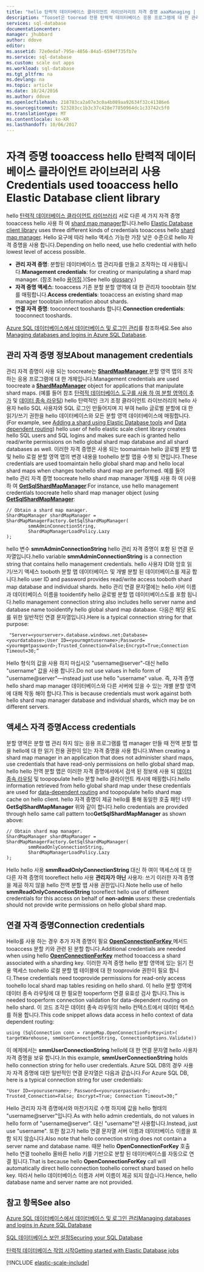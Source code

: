 ```yaml
---
title: "hello 탄력적 데이터베이스 클라이언트 라이브러리의 자격 증명 aaaManaging | Microsoft Docs"
description: "Tooset은 tooread 전용 탄력적 데이터베이스 응용 프로그램에 대 한 관리자 자격 증명을 올바른 수준 hello 하는 방법"
services: sql-database
documentationcenter: 
manager: jhubbard
author: ddove
editor: 
ms.assetid: 72e0edaf-795e-4856-84a5-6594f735fb7e
ms.service: sql-database
ms.custom: scale out apps
ms.workload: sql-database
ms.tgt_pltfrm: na
ms.devlang: na
ms.topic: article
ms.date: 10/24/2016
ms.author: ddove
ms.openlocfilehash: 218783ca2a07e3c0a4b089aa92634f32c41386e6
ms.sourcegitcommit: 523283cc1b3c37c428e77850964dc1c33742c5f0
ms.translationtype: MT
ms.contentlocale: ko-KR
ms.lasthandoff: 10/06/2017
---
```

# <a name="credentials-used-tooaccess-hello-elastic-database-client-library"></a><span data-ttu-id="80783-103">자격 증명 tooaccess hello 탄력적 데이터베이스 클라이언트 라이브러리 사용</span><span class="sxs-lookup"><span data-stu-id="80783-103">Credentials used tooaccess hello Elastic Database client library</span></span>
<span data-ttu-id="80783-104">hello [탄력적 데이터베이스 클라이언트 라이브러리](http://www.nuget.org/packages/Microsoft.Azure.SqlDatabase.ElasticScale.Client/) 서로 다른 세 가지 자격 증명 tooaccess hello 사용 하 여 [shard map manager](sql-database-elastic-scale-shard-map-management.md)합니다.</span><span class="sxs-lookup"><span data-stu-id="80783-104">hello [Elastic Database client library](http://www.nuget.org/packages/Microsoft.Azure.SqlDatabase.ElasticScale.Client/) uses three different kinds  of credentials tooaccess hello [shard map manager](sql-database-elastic-scale-shard-map-management.md).</span></span> <span data-ttu-id="80783-105">Hello 요구에 따라 hello 액세스 가능한 가장 낮은 수준으로 hello 자격 증명을 사용 합니다.</span><span class="sxs-lookup"><span data-stu-id="80783-105">Depending on hello need, use hello credential with  hello lowest level of access possible.</span></span>

* <span data-ttu-id="80783-106">**관리 자격 증명**: 분할된 데이터베이스 맵 관리자를 만들고 조작하는 데 사용됩니다.</span><span class="sxs-lookup"><span data-stu-id="80783-106">**Management credentials**: for creating or manipulating a shard map manager.</span></span> <span data-ttu-id="80783-107">(참조 hello [용어집](sql-database-elastic-scale-glossary.md).)</span><span class="sxs-lookup"><span data-stu-id="80783-107">(See hello [glossary](sql-database-elastic-scale-glossary.md).)</span></span> 
* <span data-ttu-id="80783-108">**자격 증명 액세스**: tooaccess 기존 분할 분할 영역에 대 한 관리자 tooobtain 정보를 매핑합니다.</span><span class="sxs-lookup"><span data-stu-id="80783-108">**Access credentials**: tooaccess an existing shard map manager tooobtain information about shards.</span></span>
* <span data-ttu-id="80783-109">**연결 자격 증명**: tooconnect tooshards 합니다.</span><span class="sxs-lookup"><span data-stu-id="80783-109">**Connection credentials**: tooconnect tooshards.</span></span> 

<span data-ttu-id="80783-110">[Azure SQL 데이터베이스에서 데이터베이스 및 로그인 관리](sql-database-manage-logins.md)를 참조하세요.</span><span class="sxs-lookup"><span data-stu-id="80783-110">See also [Managing databases and logins in Azure SQL Database](sql-database-manage-logins.md).</span></span> 

## <a name="about-management-credentials"></a><span data-ttu-id="80783-111">관리 자격 증명 정보</span><span class="sxs-lookup"><span data-stu-id="80783-111">About management credentials</span></span>
<span data-ttu-id="80783-112">관리 자격 증명이 사용 되는 toocreate는 [ **ShardMapManager** ](https://msdn.microsoft.com/library/azure/microsoft.azure.sqldatabase.elasticscale.shardmanagement.shardmapmanager.aspx) 분할 영역 맵의 조작 하는 응용 프로그램에 대 한 개체입니다.</span><span class="sxs-lookup"><span data-stu-id="80783-112">Management credentials are used toocreate a [**ShardMapManager**](https://msdn.microsoft.com/library/azure/microsoft.azure.sqldatabase.elasticscale.shardmanagement.shardmapmanager.aspx) object for applications that manipulate shard maps.</span></span> <span data-ttu-id="80783-113">(예를 들어 참조 [탄력적 데이터베이스 도구를 사용 하 여 분할 영역이 추가](sql-database-elastic-scale-add-a-shard.md) 및 [데이터 종속 라우팅](sql-database-elastic-scale-data-dependent-routing.md)) hello 탄력적인 크기 조정 클라이언트 라이브러리의 hello 사용자 hello SQL 사용자와 SQL 로그인 만들어지며 지 부여 hello 글로벌 분할에 대 한 읽기/쓰기 권한을 hello 데이터베이스와 모든 분할 영역 데이터베이스에 매핑합니다.</span><span class="sxs-lookup"><span data-stu-id="80783-113">(For example, see [Adding a shard using Elastic Database tools](sql-database-elastic-scale-add-a-shard.md) and [Data dependent routing](sql-database-elastic-scale-data-dependent-routing.md)) hello user of hello elastic scale client library creates hello SQL users and SQL logins and makes sure each is granted hello read/write permissions on hello global shard map database and all shard databases as well.</span></span> <span data-ttu-id="80783-114">이러한 자격 증명은 사용 되는 toomaintain hello 글로벌 분할 맵 및 hello 로컬 분할 영역 맵의 변경 내용을 toohello 분할 맵을 수행 되 면입니다.</span><span class="sxs-lookup"><span data-stu-id="80783-114">These credentials are used toomaintain hello global shard map and hello local shard maps when changes toohello shard map are performed.</span></span> <span data-ttu-id="80783-115">예를 들어 hello 관리 자격 증명 toocreate hello shard map manager 개체를 사용 하 여 (사용 하 여 [ **GetSqlShardMapManager**](https://msdn.microsoft.com/library/azure/microsoft.azure.sqldatabase.elasticscale.shardmanagement.shardmapmanagerfactory.getsqlshardmapmanager.aspx):</span><span class="sxs-lookup"><span data-stu-id="80783-115">For instance, use hello management credentials toocreate hello shard map manager object (using [**GetSqlShardMapManager**](https://msdn.microsoft.com/library/azure/microsoft.azure.sqldatabase.elasticscale.shardmanagement.shardmapmanagerfactory.getsqlshardmapmanager.aspx):</span></span> 

    // Obtain a shard map manager. 
    ShardMapManager shardMapManager = ShardMapManagerFactory.GetSqlShardMapManager( 
            smmAdminConnectionString, 
            ShardMapManagerLoadPolicy.Lazy 
    ); 

<span data-ttu-id="80783-116">hello 변수 **smmAdminConnectionString** hello 관리 자격 증명이 포함 된 연결 문자열입니다.</span><span class="sxs-lookup"><span data-stu-id="80783-116">hello variable **smmAdminConnectionString** is a connection string that contains hello management credentials.</span></span> <span data-ttu-id="80783-117">hello 사용자 ID와 암호 읽기/쓰기 액세스 tooboth 분할 맵 데이터베이스 및 개별 분할 된 데이터베이스를 제공 합니다.</span><span class="sxs-lookup"><span data-stu-id="80783-117">hello user ID and password provides read/write access tooboth shard map database and individual shards.</span></span> <span data-ttu-id="80783-118">hello 관리 연결 문자열에는 hello 서버 이름과 데이터베이스 이름을 tooidentify hello 글로벌 분할 맵 데이터베이스도를 포함 됩니다.</span><span class="sxs-lookup"><span data-stu-id="80783-118">hello management connection string also includes hello server name and database name tooidentify hello global shard map database.</span></span> <span data-ttu-id="80783-119">다음은 해당 용도를 위한 일반적인 연결 문자열입니다.</span><span class="sxs-lookup"><span data-stu-id="80783-119">Here is a typical connection string for that purpose:</span></span>

     "Server=<yourserver>.database.windows.net;Database=<yourdatabase>;User ID=<yourmgmtusername>;Password=<yourmgmtpassword>;Trusted_Connection=False;Encrypt=True;Connection Timeout=30;” 

<span data-ttu-id="80783-120">Hello 형식의 값을 사용 하지 마십시오 "username@server"-대신 hello "username" 값을 사용 합니다.</span><span class="sxs-lookup"><span data-stu-id="80783-120">Do not use values in hello form of "username@server"—instead just use hello "username" value.</span></span>  <span data-ttu-id="80783-121">즉, 자격 증명 hello shard map manager 데이터베이스와 다른 서버에 있을 수 있는 개별 분할 영역에 대해 작동 해야 합니다.</span><span class="sxs-lookup"><span data-stu-id="80783-121">This is because credentials must work against both hello shard map manager database and individual shards, which may be on different servers.</span></span>

## <a name="access-credentials"></a><span data-ttu-id="80783-122">액세스 자격 증명</span><span class="sxs-lookup"><span data-stu-id="80783-122">Access credentials</span></span>
<span data-ttu-id="80783-123">분할 영역은 분할 맵 관리 하지 않는 응용 프로그램를 맵 manager 만들 때 전역 분할 맵을 hello에 대 한 읽기 전용 권한이 있는 자격 증명을 사용 합니다.</span><span class="sxs-lookup"><span data-stu-id="80783-123">When creating a shard map manager in an application that does not administer shard maps, use credentials that have read-only permissions on hello global shard map.</span></span> <span data-ttu-id="80783-124">hello hello 전역 분할 맵은 이러한 자격 증명에서에서 검색 된 정보에 사용 되 [데이터 종속 라우팅](sql-database-elastic-scale-data-dependent-routing.md) 및 toopopulate hello 분할 hello 클라이언트 캐시에 매핑합니다.</span><span class="sxs-lookup"><span data-stu-id="80783-124">hello information retrieved from hello global shard map under these credentials are used for [data-dependent routing](sql-database-elastic-scale-data-dependent-routing.md) and toopopulate hello shard map cache on hello client.</span></span> <span data-ttu-id="80783-125">hello 자격 증명이 제공 hello를 통해 동일한 호출 패턴 너무**GetSqlShardMapManager** 위와 같이 합니다.</span><span class="sxs-lookup"><span data-stu-id="80783-125">hello credentials are provided through hello same call pattern too**GetSqlShardMapManager** as shown above:</span></span> 

    // Obtain shard map manager. 
    ShardMapManager shardMapManager = ShardMapManagerFactory.GetSqlShardMapManager( 
            smmReadOnlyConnectionString, 
            ShardMapManagerLoadPolicy.Lazy
    );  

<span data-ttu-id="80783-126">Hello hello 사용 **smmReadOnlyConnectionString** 대신 하 여이 액세스에 대 한 다른 자격 증명의 tooreflect hello 사용 **관리자가 아닌** 사용자: 쓰기 이러한 자격 증명을 제공 하지 않을 hello 전역 분할 맵 사용 권한입니다.</span><span class="sxs-lookup"><span data-stu-id="80783-126">Note hello use of hello **smmReadOnlyConnectionString** tooreflect hello use of different credentials for this access on behalf of **non-admin** users: these credentials should not provide write permissions on hello global shard map.</span></span> 

## <a name="connection-credentials"></a><span data-ttu-id="80783-127">연결 자격 증명</span><span class="sxs-lookup"><span data-stu-id="80783-127">Connection credentials</span></span>
<span data-ttu-id="80783-128">Hello를 사용 하는 경우 추가 자격 증명이 필요 [ **OpenConnectionForKey** ](https://msdn.microsoft.com/library/azure/microsoft.azure.sqldatabase.elasticscale.shardmanagement.shardmap.openconnectionforkey.aspx) 메서드 tooaccess 분할 키와 관련 된 분할 합니다.</span><span class="sxs-lookup"><span data-stu-id="80783-128">Additional credentials are needed when using hello [**OpenConnectionForKey**](https://msdn.microsoft.com/library/azure/microsoft.azure.sqldatabase.elasticscale.shardmanagement.shardmap.openconnectionforkey.aspx) method tooaccess a shard associated with a sharding key.</span></span> <span data-ttu-id="80783-129">이러한 자격 증명 hello 분할 영역에 있는 읽기 전용 액세스 toohello 로컬 분할 맵 테이블에 대 한 tooprovide 권한이 필요 합니다.</span><span class="sxs-lookup"><span data-stu-id="80783-129">These credentials need tooprovide permissions for read-only access toohello local shard map tables residing on hello shard.</span></span> <span data-ttu-id="80783-130">이 hello 분할 영역에 데이터 종속 라우팅에 대 한 필요한 tooperform 연결 유효성 검사 합니다.</span><span class="sxs-lookup"><span data-stu-id="80783-130">This is needed tooperform connection validation for data-dependent routing on hello shard.</span></span> <span data-ttu-id="80783-131">이 코드 조각은 데이터 종속 라우팅의 hello 컨텍스트에서 데이터 액세스를 허용 합니다.</span><span class="sxs-lookup"><span data-stu-id="80783-131">This code snippet allows data access in hello context of data dependent routing:</span></span> 

    using (SqlConnection conn = rangeMap.OpenConnectionForKey<int>( 
    targetWarehouse, smmUserConnectionString, ConnectionOptions.Validate)) 

<span data-ttu-id="80783-132">이 예제에서는 **smmUserConnectionString** hello에 대 한 연결 문자열 hello 사용자 자격 증명을 보유 합니다.</span><span class="sxs-lookup"><span data-stu-id="80783-132">In this example, **smmUserConnectionString** holds hello connection string for hello user credentials.</span></span> <span data-ttu-id="80783-133">Azure SQL DB의 경우 사용자 자격 증명에 대한 일반적인 연결 문자열은 다음과 같습니다.</span><span class="sxs-lookup"><span data-stu-id="80783-133">For Azure SQL DB, here is a typical connection string for user credentials:</span></span> 

    "User ID=<yourusername>; Password=<youruserpassword>; Trusted_Connection=False; Encrypt=True; Connection Timeout=30;”  

<span data-ttu-id="80783-134">Hello 관리자 자격 증명에서와 마찬가지로 수행 하지에 값을 hello 형태의 "username@server"입니다.</span><span class="sxs-lookup"><span data-stu-id="80783-134">As with hello admin credentials, do not values in hello form of "username@server".</span></span> <span data-ttu-id="80783-135">대신 "username"만 사용합니다.</span><span class="sxs-lookup"><span data-stu-id="80783-135">Instead, just use "username".</span></span>  <span data-ttu-id="80783-136">또한 참고가 hello 연결 문자열 서버 이름과 데이터베이스 이름을 포함 되지 않습니다.</span><span class="sxs-lookup"><span data-stu-id="80783-136">Also note that hello connection string does not contain a server name and database name.</span></span> <span data-ttu-id="80783-137">때문 hello **OpenConnectionForKey** 호출 hello 연결 toohello 올바른 hello 키를 기반으로 분할 된 데이터베이스를 자동으로 연결 됩니다.</span><span class="sxs-lookup"><span data-stu-id="80783-137">That is because hello **OpenConnectionForKey** call will automatically direct hello connection toohello correct shard based on hello key.</span></span> <span data-ttu-id="80783-138">따라서 hello 데이터베이스 이름과 서버 이름이 제공 되지 않습니다.</span><span class="sxs-lookup"><span data-stu-id="80783-138">Hence, hello database name and server name are not provided.</span></span> 

## <a name="see-also"></a><span data-ttu-id="80783-139">참고 항목</span><span class="sxs-lookup"><span data-stu-id="80783-139">See also</span></span>
[<span data-ttu-id="80783-140">Azure SQL 데이터베이스에서 데이터베이스 및 로그인 관리</span><span class="sxs-lookup"><span data-stu-id="80783-140">Managing databases and logins in Azure SQL Database</span></span>](sql-database-manage-logins.md)

[<span data-ttu-id="80783-141">SQL 데이터베이스 보안 설정</span><span class="sxs-lookup"><span data-stu-id="80783-141">Securing your SQL Database</span></span>](sql-database-security-overview.md)

[<span data-ttu-id="80783-142">탄력적 데이터베이스 작업 시작</span><span class="sxs-lookup"><span data-stu-id="80783-142">Getting started with Elastic Database jobs</span></span>](sql-database-elastic-jobs-getting-started.md)

[!INCLUDE [elastic-scale-include](../../includes/elastic-scale-include.md)]

